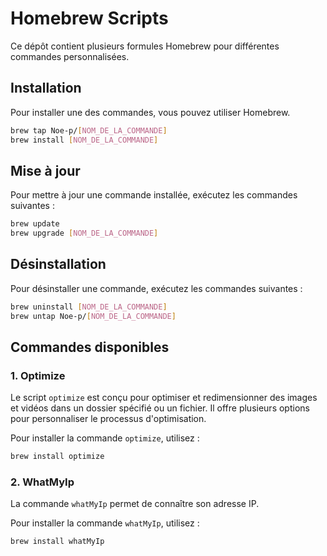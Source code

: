# Homebrew Scripts

Ce dépôt contient plusieurs formules Homebrew pour différentes commandes personnalisées.

## Installation

Pour installer une des commandes, vous pouvez utiliser Homebrew.

```sh
brew tap Noe-p/[NOM_DE_LA_COMMANDE]
brew install [NOM_DE_LA_COMMANDE]
```

## Mise à jour

Pour mettre à jour une commande installée, exécutez les commandes suivantes :

```sh
brew update
brew upgrade [NOM_DE_LA_COMMANDE]
```

## Désinstallation

Pour désinstaller une commande, exécutez les commandes suivantes :

```sh
brew uninstall [NOM_DE_LA_COMMANDE]
brew untap Noe-p/[NOM_DE_LA_COMMANDE]
```

## Commandes disponibles

### 1. Optimize

Le script `optimize` est conçu pour optimiser et redimensionner des images et vidéos dans un dossier spécifié ou un fichier. Il offre plusieurs options pour personnaliser le processus d'optimisation.

Pour installer la commande `optimize`, utilisez :

```sh
brew install optimize
```

### 2. WhatMyIp

La commande `whatMyIp` permet de connaître son adresse IP.

Pour installer la commande `whatMyIp`, utilisez :

```sh
brew install whatMyIp
```
